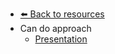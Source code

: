 - [⬅️ Back to resources](../README.md)
- Can do approach
  - [Presentation](./Presentation.md "Presentation")
